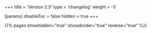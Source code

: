 +++
title = 'Version 2.3'
type = 'changelog'
weight = -3

[params]
  disableToc = false
  hidden = true
+++

{{% pages showhidden="true" showdivider="true" reverse="true" %}}
